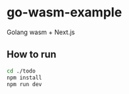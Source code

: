 # go-wasm-example
Golang wasm + Next.js

## How to run
```bash
cd ./todo
npm install
npm run dev
```
